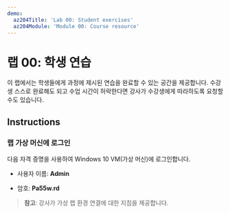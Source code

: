 ```yaml
---
demo:
  az204Title: 'Lab 00: Student exercises'
  az204Module: 'Module 00: Course resource'
---
```


# <a name="lab-00-student-exercises"></a>랩 00: 학생 연습

이 랩에서는 학생들에게 과정에 제시된 연습을 완료할 수 있는 공간을 제공합니다. 수강생 스스로 완료해도 되고 수업 시간이 허락한다면 강사가 수강생에게 따라하도록 요청할 수도 있습니다.

## <a name="instructions"></a>Instructions

### <a name="sign-in-to-the-lab-virtual-machine"></a>랩 가상 머신에 로그인

다음 자격 증명을 사용하여 Windows 10 VM(가상 머신)에 로그인합니다.

* 사용자 이름: **Admin**

* 암호: **Pa55w.rd**

> **참고**: 강사가 가상 랩 환경 연결에 대한 지침을 제공합니다.
